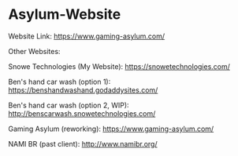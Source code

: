 # Asylum-Website
Website Link: https://www.gaming-asylum.com/

Other Websites:

Snowe Technologies (My Website): https://snowetechnologies.com/

Ben's hand car wash (option 1): https://benshandwashand.godaddysites.com/

Ben's hand car wash (option 2, WIP): http://benscarwash.snowetechnologies.com/

Gaming Asylum (reworking): https://www.gaming-asylum.com/

NAMI BR (past client): http://www.namibr.org/
